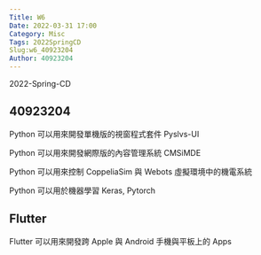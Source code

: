 ```yaml
---
Title: W6
Date: 2022-03-31 17:00
Category: Misc
Tags: 2022SpringCD
Slug:w6_40923204
Author: 40923204
---
```


2022-Spring-CD

<!-- PELICAN_END_SUMMARY -->

40923204
----
Python 可以用來開發單機版的視窗程式套件 Pyslvs-UI

Python 可以用來開發網際版的內容管理系統 CMSiMDE

Python 可以用來控制 CoppeliaSim 與 Webots 虛擬環境中的機電系統

Python 可以用於機器學習 Keras, Pytorch


Flutter
----

Flutter 可以用來開發跨 Apple 與 Android 手機與平板上的 Apps

